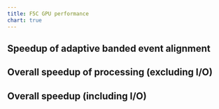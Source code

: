 ```yaml
---
title: F5C GPU performance
chart: true
---
```


## Speedup of adaptive banded event alignment

## Overall speedup of processing (excluding I/O)

## Overall speedup (including I/O)
